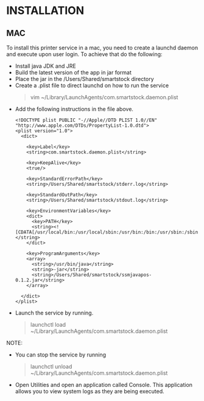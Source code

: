 # INSTALLATION

## MAC

To install this printer service in a mac, you need to create a launchd daemon and execute upon user login. To achieve that do the following:

- Install java JDK and JRE
- Build the latest version of the app in jar format 
- Place the jar in the /Users/Shared/smartstock directory
- Create a .plist file to direct launchd on how to run the service
    >  vim  ~/Library/LaunchAgents/com.smartstock.daemon.plist             
- Add the following instructions in the file above.
    > <?xml version="1.0" encoding="UTF-8"?>
      <!DOCTYPE plist PUBLIC "-//Apple//DTD PLIST 1.0//EN" "http://www.apple.com/DTDs/PropertyList-1.0.dtd">
      <plist version="1.0">
        <dict>
      
          <key>Label</key>
          <string>com.smartstock.daemon.plist</string>
      
          <key>KeepAlive</key>
          <true/>
      
          <key>StandardErrorPath</key>
          <string>/Users/Shared/smartstock/stderr.log</string>
      
          <key>StandardOutPath</key>
          <string>/Users/Shared/smartstock/stdout.log</string>
      
          <key>EnvironmentVariables</key>
          <dict>
            <key>PATH</key>
            <string><![CDATA[/usr/local/bin:/usr/local/sbin:/usr/bin:/bin:/usr/sbin:/sbin]]></string>
          </dict>
      
          <key>ProgramArguments</key>
          <array>
            <string>/usr/bin/java</string>
            <string>-jar</string>
            <string>/Users/Shared/smartstock/ssmjavapos-0.1.2.jar</string>
          </array>
      
        </dict>
      </plist>
 
- Launch the service by running.
    > launchctl load  ~/Library/LaunchAgents/com.smartstock.daemon.plist
  
NOTE: 
 - You can stop the service by running
    >  launchctl unload  ~/Library/LaunchAgents/com.smartstock.daemon.plist
 - Open Utilities and open an application called Console. This application allows you to view system logs as they are being executed.

    
